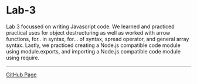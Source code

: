 # Lab-3

Lab 3 focussed on writing Javascript code. We learned and practiced practical uses for object destructuring as well as worked with arrow functions, for.. in syntax, for... of syntax, spread operator, and general array syntax. Lastly, we practiced creating a Node.js compatible code module using module.exports, and importing a Node.js compatible code module using require. 

-----------------------------------------------------------------------------------------------------------------------------------------------------------

[GitHub Page](https://github.com/UofOalexfort/Lab-3)
